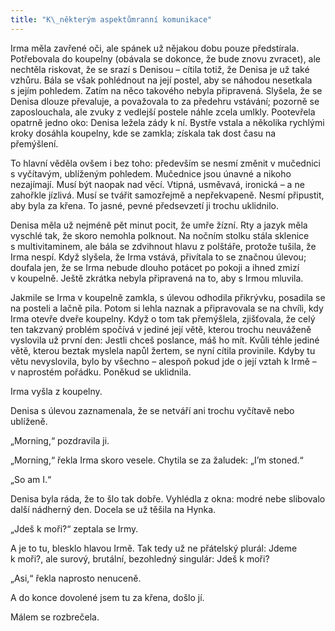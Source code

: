 ```yaml
---
title: "K\_některým aspektůmranní komunikace"
---
```


Irma měla zavřené oči, ale spánek už nějakou dobu pouze předstírala. Potřebovala do koupelny (obávala se dokonce, že bude znovu zvracet), ale nechtěla riskovat, že se srazí s Denisou – cítila totiž, že Denisa je už také vzhůru. Bála se však pohlédnout na její postel, aby se náhodou nesetkala s jejím pohledem. Zatím na něco takového nebyla připravená. Slyšela, že se Denisa dlouze převaluje, a považovala to za předehru vstávání; pozorně se zaposlouchala, ale zvuky z vedlejší postele náhle zcela umlkly. Pootevřela opatrně jedno oko: Denisa ležela zády k ní. Bystře vstala a několika rychlými kroky dosáhla koupelny, kde se zamkla; získala tak dost času na přemýšlení.

To hlavní věděla ovšem i bez toho: především se nesmí změnit v mučednici s vyčítavým, ublíženým pohledem. Mučednice jsou únavné a nikoho nezajímají. Musí být naopak nad věcí. Vtipná, usměvavá, ironická – a ne zahořkle jízlivá. Musí se tvářit samozřejmě a nepřekvapeně. Nesmí připustit, aby byla za křena. To jasné, pevné předsevzetí ji trochu uklidnilo.

Denisa měla už nejméně pět minut pocit, že umře žízní. Rty a jazyk měla vyschlé tak, že skoro nemohla polknout. Na nočním stolku stála sklenice s multivitaminem, ale bála se zdvihnout hlavu z polštáře, protože tušila, že Irma nespí. Když slyšela, že Irma vstává, přivítala to se značnou úlevou; doufala jen, že se Irma nebude dlouho potácet po pokoji a ihned zmizí v koupelně. Ještě zkrátka nebyla připravená na to, aby s Irmou mluvila.

Jakmile se Irma v koupelně zamkla, s úlevou odhodila přikrývku, posadila se na posteli a lačně pila. Potom si lehla naznak a připravovala se na chvíli, kdy Irma otevře dveře koupelny. Když o tom tak přemýšlela, zjišťovala, že celý ten takzvaný problém spočívá v jediné její větě, kterou trochu neuváženě vyslovila už první den: Jestli chceš poslance, máš ho mít. Kvůli téhle jediné větě, kterou beztak myslela napůl žertem, se nyní cítila provinile. Kdyby tu větu nevyslovila, bylo by všechno – alespoň pokud jde o její vztah k Irmě – v naprostém pořádku. Poněkud se uklidnila.

Irma vyšla z koupelny.

Denisa s úlevou zaznamenala, že se netváří ani trochu vyčítavě nebo ublíženě.

„Morning,“ pozdravila ji.

„Morning,“ řekla Irma skoro vesele. Chytila se za žaludek: „I’m stoned.“

„So am I.“

Denisa byla ráda, že to šlo tak dobře. Vyhlédla z okna: modré nebe slibovalo další nádherný den. Docela se už těšila na Hynka.

„Jdeš k moři?“ zeptala se Irmy.

A je to tu, blesklo hlavou Irmě. Tak tedy už ne přátelský plurál: Jdeme k moři?, ale surový, brutální, bezohledný singulár: Jdeš k moři?

„Asi,“ řekla naprosto nenuceně.

A do konce dovolené jsem tu za křena, došlo jí.

Málem se rozbrečela.
